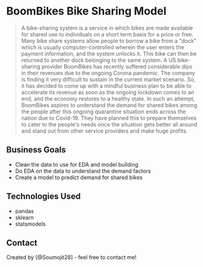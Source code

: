 # BoomBikes Bike Sharing Model
> A bike-sharing system is a service in which bikes are made available for shared use to individuals on a short term basis for a price or free. Many bike share systems allow people to borrow a bike from a "dock" which is usually computer-controlled wherein the user enters the payment information, and the system unlocks it. This bike can then be returned to another dock belonging to the same system. A US bike-sharing provider BoomBikes has recently suffered considerable dips in their revenues due to the ongoing Corona pandemic. The company is finding it very difficult to sustain in the current market scenario. So, it has decided to come up with a mindful business plan to be able to accelerate its revenue as soon as the ongoing lockdown comes to an end, and the economy restores to a healthy state. In such an attempt, BoomBikes aspires to understand the demand for shared bikes among the people after this ongoing quarantine situation ends across the nation due to Covid-19. They have planned this to prepare themselves to cater to the people's needs once the situation gets better all around and stand out from other service providers and make huge profits.


## Business Goals
- Clean the data to use for EDA and model building
- Do EDA on the data to understand the demand factors
- Create a model to predict demand for shared bikes 


## Technologies Used
- pandas 
- sklearn 
- statsmodels 

<!-- As the libraries versions keep on changing, it is recommended to mention the version of library used in this project -->



## Contact
Created by [@Soumojit28] - feel free to contact me!
